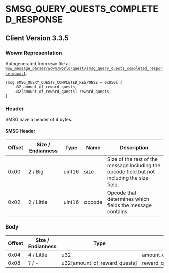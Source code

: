# SMSG_QUERY_QUESTS_COMPLETED_RESPONSE

## Client Version 3.3.5

### Wowm Representation

Autogenerated from `wowm` file at [`wow_message_parser/wowm/world/quest/smsg_query_quests_completed_response.wowm:1`](https://github.com/gtker/wow_messages/tree/main/wow_message_parser/wowm/world/quest/smsg_query_quests_completed_response.wowm#L1).
```rust,ignore
smsg SMSG_QUERY_QUESTS_COMPLETED_RESPONSE = 0x0501 {
    u32 amount_of_reward_quests;
    u32[amount_of_reward_quests] reward_quests;
}
```
### Header

SMSG have a header of 4 bytes.

#### SMSG Header

| Offset | Size / Endianness | Type   | Name   | Description |
| ------ | ----------------- | ------ | ------ | ----------- |
| 0x00   | 2 / Big           | uint16 | size   | Size of the rest of the message including the opcode field but not including the size field.|
| 0x02   | 2 / Little        | uint16 | opcode | Opcode that determines which fields the message contains.|

### Body

| Offset | Size / Endianness | Type | Name | Description | Comment |
| ------ | ----------------- | ---- | ---- | ----------- | ------- |
| 0x04 | 4 / Little | u32 | amount_of_reward_quests |  |  |
| 0x08 | ? / - | u32[amount_of_reward_quests] | reward_quests |  |  |

